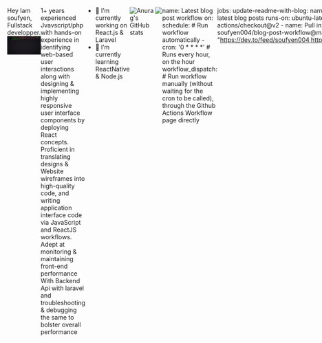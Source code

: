 <div style="display:flex;justify-content-center">
 
 Hey Iam soufyen, Fullstack developper.
  <img align="right" alt="Coding" width="400" src="./tenor.gif itemid=15828752.gif">

 1+ years experienced Jvavscript/php with hands-on experience in identifying web-based user interactions along with designing & implementing highly responsive user interface components by deploying React concepts. Proficient in translating designs & Website wireframes into high-quality code, and writing application interface code via JavaScript and ReactJS workflows. Adept at monitoring & maintaining front-end performance With Backend Api with laravel and troubleshooting & debugging the same to bolster overall performance
 
 
- 🔭 I’m currently working on React.js & Laravel
- 🌱 I’m currently learning ReactNative & Node.js



![Anurag's GitHub stats](https://github-readme-stats.vercel.app/api?username=soufyen004&show_icons=true)

![](https://komarev.com/ghpvc/?username=soufyen004)

 name: Latest blog post workflow
on:
  schedule: # Run workflow automatically
    - cron: '0 * * * *' # Runs every hour, on the hour
  workflow_dispatch: # Run workflow manually (without waiting for the cron to be called), through the Github Actions Workflow page directly

jobs:
  update-readme-with-blog:
    name: Update this repo's README with latest blog posts
    runs-on: ubuntu-latest
    steps:
      - name: Checkout
        uses: actions/checkout@v2
      - name: Pull in dev.to posts
        uses: soufyen004/blog-post-workflow@master
        with:
          feed_list: "https://dev.to/feed/soufyen004,https://www.gautamkrishnar.com/feed/"
 
 </div>
